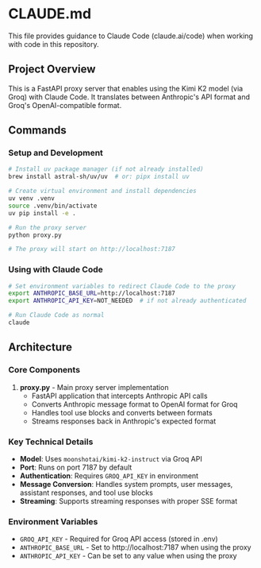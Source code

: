 # CLAUDE.md

This file provides guidance to Claude Code (claude.ai/code) when working with code in this repository.

## Project Overview

This is a FastAPI proxy server that enables using the Kimi K2 model (via Groq) with Claude Code. It translates between Anthropic's API format and Groq's OpenAI-compatible format.

## Commands

### Setup and Development
```bash
# Install uv package manager (if not already installed)
brew install astral-sh/uv/uv  # or: pipx install uv

# Create virtual environment and install dependencies
uv venv .venv
source .venv/bin/activate
uv pip install -e .

# Run the proxy server
python proxy.py

# The proxy will start on http://localhost:7187
```

### Using with Claude Code
```bash
# Set environment variables to redirect Claude Code to the proxy
export ANTHROPIC_BASE_URL=http://localhost:7187
export ANTHROPIC_API_KEY=NOT_NEEDED  # if not already authenticated

# Run Claude Code as normal
claude
```

## Architecture

### Core Components

1. **proxy.py** - Main proxy server implementation
   - FastAPI application that intercepts Anthropic API calls
   - Converts Anthropic message format to OpenAI format for Groq
   - Handles tool use blocks and converts between formats
   - Streams responses back in Anthropic's expected format

### Key Technical Details

- **Model**: Uses `moonshotai/kimi-k2-instruct` via Groq API
- **Port**: Runs on port 7187 by default
- **Authentication**: Requires `GROQ_API_KEY` in environment
- **Message Conversion**: Handles system prompts, user messages, assistant responses, and tool use blocks
- **Streaming**: Supports streaming responses with proper SSE format

### Environment Variables

- `GROQ_API_KEY` - Required for Groq API access (stored in .env)
- `ANTHROPIC_BASE_URL` - Set to http://localhost:7187 when using the proxy
- `ANTHROPIC_API_KEY` - Can be set to any value when using the proxy